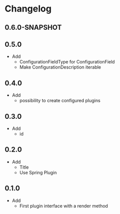 # Changelog

## 0.6.0-SNAPSHOT

## 0.5.0

* Add
  * ConfigurationFieldType for ConfigurationField
  * Make ConfigurationDescription iterable

## 0.4.0

* Add
  * possibility to create configured plugins

## 0.3.0

* Add
  * id

## 0.2.0

* Add
  * Title
  * Use Spring Plugin


## 0.1.0

* Add
  * First plugin interface with a render method
